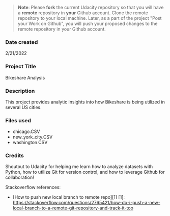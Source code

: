 >**Note**: Please **fork** the current Udacity repository so that you will have a **remote** repository in **your** Github account. Clone the remote repository to your local machine. Later, as a part of the project "Post your Work on Github", you will push your proposed changes to the remote repository in your Github account.

### Date created
2/21/2022

### Project Title
Bikeshare Analysis

### Description
This project provides analytic insights into how Bikeshare is being utilized in several US cities.

### Files used
* chicago.CSV
* new_york_city.CSV
* washington.CSV

### Credits
Shoutout to Udacity for helping me learn how to analyze datasets with Python, how to utilize Git for version control, and how to leverage Github for collaboration!

Stackoverflow references:
* [How to push new local branch to remote repo][1]
[1]: https://stackoverflow.com/questions/2765421/how-do-i-push-a-new-local-branch-to-a-remote-git-repository-and-track-it-too
